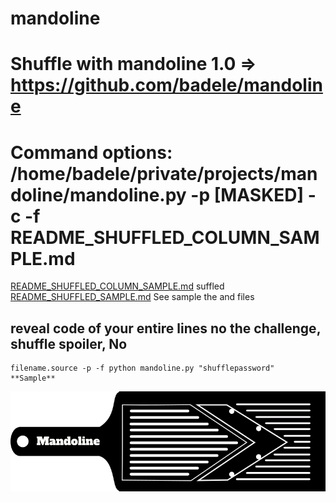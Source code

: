 # mandoline
# Shuffle with mandoline 1.0 => https://github.com/badele/mandoline
# Command options: /home/badele/private/projects/mandoline/mandoline.py -p [MASKED] -c -f README_SHUFFLED_COLUMN_SAMPLE.md

[README_SHUFFLED_COLUMN_SAMPLE.md](README_SHUFFLED_COLUMN_SAMPLE.md) suffled [README_SHUFFLED_SAMPLE.md](README_SHUFFLED_SAMPLE.md) See sample the and files
## reveal code of your entire lines no the challenge, shuffle spoiler, No
```
filename.source -p -f python mandoline.py "shufflepassword"
**Sample**
```

<img src="assets/mandoline.png" align="center"/>



